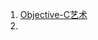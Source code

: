 1. [Objective-C艺术](https://www.cocoawithlove.com/2009/04/what-does-it-mean-when-you-assign-super.html)
2.
